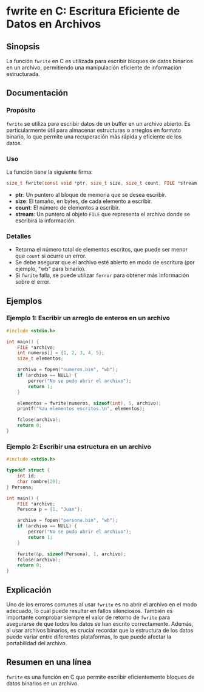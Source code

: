 <!--
Meta Description: # fwrite en C: Escritura Eficiente de Datos en Archivos ## Sinopsis La función `fwrite` en C es utilizada para escribir bloques de datos binarios en u...
Meta Keywords: archivo, fwrite, que, escribir, datos
-->

# fwrite en C: Escritura Eficiente de Datos en Archivos

## Sinopsis
La función `fwrite` en C es utilizada para escribir bloques de datos binarios en un archivo, permitiendo una manipulación eficiente de información estructurada.

## Documentación

### Propósito
`fwrite` se utiliza para escribir datos de un buffer en un archivo abierto. Es particularmente útil para almacenar estructuras o arreglos en formato binario, lo que permite una recuperación más rápida y eficiente de los datos.

### Uso
La función tiene la siguiente firma:

```c
size_t fwrite(const void *ptr, size_t size, size_t count, FILE *stream);
```

- **ptr**: Un puntero al bloque de memoria que se desea escribir.
- **size**: El tamaño, en bytes, de cada elemento a escribir.
- **count**: El número de elementos a escribir.
- **stream**: Un puntero al objeto `FILE` que representa el archivo donde se escribirá la información.

### Detalles
- Retorna el número total de elementos escritos, que puede ser menor que `count` si ocurre un error.
- Se debe asegurar que el archivo esté abierto en modo de escritura (por ejemplo, "wb" para binario).
- Si `fwrite` falla, se puede utilizar `ferror` para obtener más información sobre el error.

## Ejemplos

### Ejemplo 1: Escribir un arreglo de enteros en un archivo

```c
#include <stdio.h>

int main() {
    FILE *archivo;
    int numeros[] = {1, 2, 3, 4, 5};
    size_t elementos;

    archivo = fopen("numeros.bin", "wb");
    if (archivo == NULL) {
        perror("No se pudo abrir el archivo");
        return 1;
    }

    elementos = fwrite(numeros, sizeof(int), 5, archivo);
    printf("%zu elementos escritos.\n", elementos);

    fclose(archivo);
    return 0;
}
```

### Ejemplo 2: Escribir una estructura en un archivo

```c
#include <stdio.h>

typedef struct {
    int id;
    char nombre[20];
} Persona;

int main() {
    FILE *archivo;
    Persona p = {1, "Juan"};

    archivo = fopen("persona.bin", "wb");
    if (archivo == NULL) {
        perror("No se pudo abrir el archivo");
        return 1;
    }

    fwrite(&p, sizeof(Persona), 1, archivo);
    fclose(archivo);
    return 0;
}
```

## Explicación
Uno de los errores comunes al usar `fwrite` es no abrir el archivo en el modo adecuado, lo cual puede resultar en fallos silenciosos. También es importante comprobar siempre el valor de retorno de `fwrite` para asegurarse de que todos los datos se han escrito correctamente. Además, al usar archivos binarios, es crucial recordar que la estructura de los datos puede variar entre diferentes plataformas, lo que puede afectar la portabilidad del archivo.

## Resumen en una línea
`fwrite` es una función en C que permite escribir eficientemente bloques de datos binarios en un archivo.